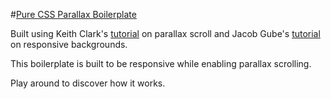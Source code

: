 #[Pure CSS Parallax Boilerplate](http://virsaviya.github.io/Pure-CSS-Parallax-Boilerplate/)

Built using Keith Clark's [tutorial](http://keithclark.co.uk/articles/pure-css-parallax-websites/) on parallax scroll and Jacob Gube's [tutorial](http://sixrevisions.com/css/responsive-background-image/) on responsive backgrounds.  

This boilerplate is built to be responsive while enabling parallax scrolling.

Play around to discover how it works.